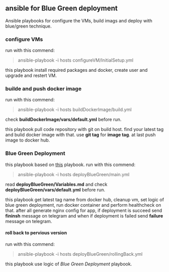## ansible for Blue Green deployment

Ansible playbooks for configure the VMs, build imags and deploy with blue/green technique.


### configure VMs

run with this commend:

> ansible-playbook -i hosts configureVM/InitialSetup.yml

this playbook install required packages and docker, create user and upgrade and restert VM.


### builde and push docker image

run with this commend:

> ansible-playbook -i hosts buildDockerImage/build.yml

check **buildDockerImage/vars/default.yml** before run.

this playbook pull code repository with git on build host. find your latest tag and bulid docker image with that. use **git tag** for **image tag**. at last push image to docker hub. 

### Blue Green Deployment

this playbook based on [this](https://github.com/decayofmind/ansible-bluegreen-docker) playbook. run with this commend:

> ansible-playbook -i hosts deployBlueGreen/main.yml

read **deployBlueGreen/Variables.md** and check **deployBlueGreen/vars/default.yml** before run.

this playbook get latest tag name from docker hub, cleanup vm, set logic of blue green deployment, run docker container and perform healthcheck on that. after all generate nginx config for app, if deployment is succeed send **fininsh** message on telegram and when if deployment is failed send **failure** message on telegram.

#### roll back to pervious version

run with this commend:

> ansible-playbook -i hosts deployBlueGreen/rollingBack.yml

this playbook use logic of  *Blue Green Deployment* playbook. 









